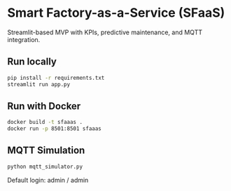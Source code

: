 # Smart Factory-as-a-Service (SFaaS)

Streamlit-based MVP with KPIs, predictive maintenance, and MQTT integration.

## Run locally

```bash
pip install -r requirements.txt
streamlit run app.py
```

## Run with Docker

```bash
docker build -t sfaaas .
docker run -p 8501:8501 sfaaas
```

## MQTT Simulation

```bash
python mqtt_simulator.py
```

Default login: admin / admin
